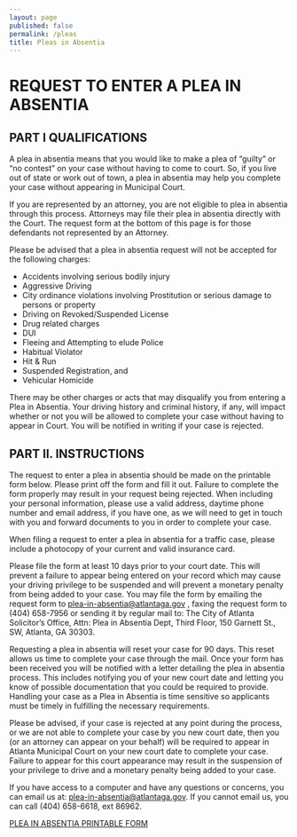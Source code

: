 ```yaml
---
layout: page
published: false
permalink: /pleas
title: Pleas in Absentia
---
```



# REQUEST TO ENTER A PLEA IN ABSENTIA

## PART I QUALIFICATIONS

A plea in absentia means that you would like to make a plea of “guilty” or “no contest” on your case without having to come to court. So, if you live out of state or work out of town, a plea in absentia may help you complete your case without appearing in Municipal Court. 

If you are represented by an attorney, you are not eligible to plea in absentia through this process. Attorneys may file their plea in absentia directly with the Court. The request form at the bottom of this page is for those defendants not represented by an Attorney. 

Please be advised that a plea in absentia request will not be accepted for the following charges: 

- Accidents involving serious bodily injury 
- Aggressive Driving 
- City ordinance violations involving Prostitution or serious damage to persons or property 
- Driving on Revoked/Suspended License 
- Drug related charges 
- DUI 
- Fleeing and Attempting to elude Police 
- Habitual Violator 
- Hit & Run 
- Suspended Registration, and 
- Vehicular Homicide 

There may be other charges or acts that may disqualify you from entering a Plea in Absentia. Your driving history and criminal history, if any, will impact whether or not you will be allowed to complete your case without having to appear in Court. You will be notified in writing if your case is rejected.

## PART II. INSTRUCTIONS

The request to enter a plea in absentia should be made on the printable form below. Please print off the form and fill it out. Failure to complete the form properly may result in your request being rejected. When including 
your personal information, please use a valid address, daytime phone number and email address, if you have one, as we will need to get in touch with you and forward documents to you in order to complete your case. 

When filing a request to enter a plea in absentia for a traffic case, please include a photocopy of your current and valid insurance card. 

Please file the form at least 10 days prior to your court date. This will prevent a failure to appear being entered on your record which may cause your driving privilege to be suspended and will prevent a monetary penalty from being added to your case. You may file the form by emailing the request form to plea-in-absentia@atlantaga.gov , faxing the request form to (404) 658-7956 or sending it by regular mail to: The City of Atlanta Solicitor’s Office, Attn: Plea in Absentia Dept, Third Floor, 150 Garnett St., SW, Atlanta, GA 30303. 

Requesting a plea in absentia will reset your case for 90 days. This reset allows us time to complete your case through the mail. Once your form has been received you will be notified with a letter detailing the plea in absentia process. This includes notifying you of your new court date and letting you know of possible documentation that you could be required to provide. Handling your case as a Plea in Absentia is time sensitive so applicants must be timely in fulfilling the necessary requirements. 

Please be advised, if your case is rejected at any point during the process, or we are not able to complete your case by you new court date, then you (or an attorney can appear on your behalf) will be required to appear in Atlanta Municipal Court on your new court date to complete your case. Failure to appear for this court appearance may result in the suspension of your privilege to drive and a monetary penalty being added to your case. 

If you have access to a computer and have any questions or concerns, you can email us at: <a href="mailto:plea-in-absentia@atlantaga.gov">plea-in-absentia@atlantaga.gov</a>. If you cannot email us, you can call (404) 658-6618, ext 86962.


<a href="/pdfs/PLEA_IN_ABSENTIA03032015.pdf" target="_blank">PLEA IN ABSENTIA PRINTABLE FORM</a>
